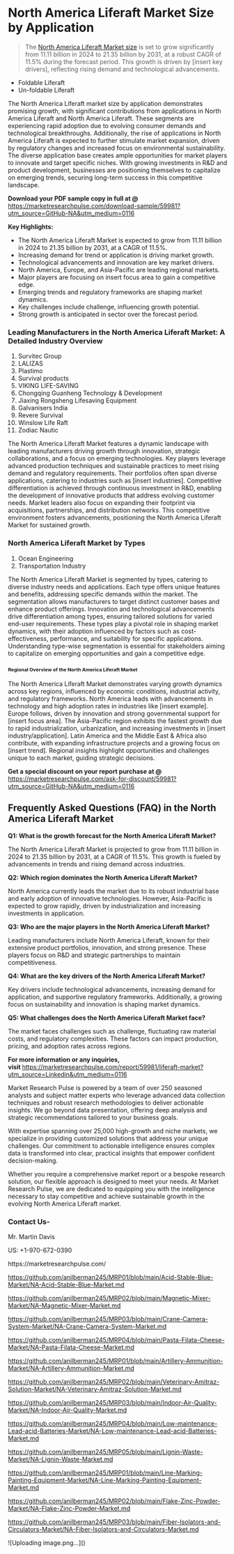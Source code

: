 <h1>North America Liferaft Market&nbsp;Size by Application</h1><blockquote><p>The <a href="https://marketresearchpulse.com/download-sample/59981?utm_source=GitHub-NA&amp;utm_medium=0116">North America Liferaft Market size</a> is set to grow significantly from 11.11 billion in 2024 to 21.35 billion by 2031, at a robust CAGR of 11.5% during the forecast period. This growth is driven by [insert key drivers], reflecting rising demand and technological advancements.</p></blockquote><ul><li>Foldable Liferaft<li> Un-foldable Liferaft</li></ul><p>The North America Liferaft market size by application demonstrates promising growth, with significant contributions from applications in North America Liferaft and North America Liferaft. These segments are experiencing rapid adoption due to evolving consumer demands and technological breakthroughs. Additionally, the rise of applications in North America Liferaft is expected to further stimulate market expansion, driven by regulatory changes and increased focus on environmental sustainability. The diverse application base creates ample opportunities for market players to innovate and target specific niches. With growing investments in R&D and product development, businesses are positioning themselves to capitalize on emerging trends, securing long-term success in this competitive landscape.</p><p><strong>Download your PDF sample copy in full at @ </strong><a href="https://marketresearchpulse.com/download-sample/59981?utm_source=GitHub-NA&amp;utm_medium=0116">https://marketresearchpulse.com/download-sample/59981?utm_source=GitHub-NA&amp;utm_medium=0116</a></p><p><strong>Key Highlights: </strong></p><ul><li>The North America Liferaft Market is expected to grow from 11.11 billion in 2024 to 21.35 billion by 2031, at a CAGR of 11.5%.</li><li>Increasing demand for trend or application is driving market growth.</li><li>Technological advancements and innovation are key market drivers.</li><li>North America, Europe, and Asia-Pacific are leading regional markets.</li><li>Major players are focusing on insert focus area to gain a competitive edge.</li><li>Emerging trends and regulatory frameworks are shaping market dynamics.</li><li>Key challenges include challenge, influencing growth potential.</li><li>Strong growth is anticipated in sector over the forecast period.</li></ul><h3>Leading Manufacturers in the North America Liferaft Market: A Detailed Industry Overview</h3><ol><li>Survitec Group</li><li>LALIZAS</li><li>Plastimo</li><li>Survival products</li><li>VIKING LIFE-SAVING</li><li>Chongqing Guanheng Technology & Development</li><li>Jiaxing Rongsheng Lifesaving Equipment</li><li>Galvanisers India</li><li>Revere Survival</li><li>Winslow Life Raft</li><li>Zodiac Nautic</li></ol><div class="flex max-w-full flex-col flex-grow"><div class="min-h-8 text-message flex w-full flex-col items-end gap-2 whitespace-normal break-words [.text-message+&amp;]:mt-5" dir="auto" data-message-author-role="assistant" data-message-id="fd8432e4-4910-450d-b182-61b7bfb0a01f" data-message-model-slug="gpt-4o"><div class="flex w-full flex-col gap-1 empty:hidden first:pt-[3px]"><div class="markdown prose w-full break-words dark:prose-invert light"><p>The North America Liferaft Market features a dynamic landscape with leading manufacturers driving growth through innovation, strategic collaborations, and a focus on emerging technologies. Key players leverage advanced production techniques and sustainable practices to meet rising demand and regulatory requirements. Their portfolios often span diverse applications, catering to industries such as [insert industries]. Competitive differentiation is achieved through continuous investment in R&amp;D, enabling the development of innovative products that address evolving customer needs. Market leaders also focus on expanding their footprint via acquisitions, partnerships, and distribution networks. This competitive environment fosters advancements, positioning the North America Liferaft Market for sustained growth.</p></div></div></div></div><h3>North America Liferaft Market by Types</h3><ol><li>Ocean Engineering<li> Transportation Industry</li></ol><div class="flex max-w-full flex-col flex-grow"><div class="min-h-8 text-message flex w-full flex-col items-end gap-2 whitespace-normal break-words [.text-message+&amp;]:mt-5" dir="auto" data-message-author-role="assistant" data-message-id="084470be-0bb7-4664-bddf-5156b4f41249" data-message-model-slug="gpt-4o-mini"><div class="flex w-full flex-col gap-1 empty:hidden first:pt-[3px]"><div class="markdown prose w-full break-words dark:prose-invert light"><p>The North America Liferaft Market is segmented by types, catering to diverse industry needs and applications. Each type offers unique features and benefits, addressing specific demands within the market. The segmentation allows manufacturers to target distinct customer bases and enhance product offerings. Innovation and technological advancements drive differentiation among types, ensuring tailored solutions for varied end-user requirements. These types play a pivotal role in shaping market dynamics, with their adoption influenced by factors such as cost-effectiveness, performance, and suitability for specific applications. Understanding type-wise segmentation is essential for stakeholders aiming to capitalize on emerging opportunities and gain a competitive edge.</p></div></div></div></div><h3><span style="font-size: 11px;">Regional Overview of the North America Liferaft Market</span></h3><div class="flex max-w-full flex-col flex-grow"><div class="min-h-8 text-message flex w-full flex-col items-end gap-2 whitespace-normal break-words [.text-message+&amp;]:mt-5" dir="auto" data-message-author-role="assistant" data-message-id="e9038762-ce64-4e30-91c9-9bd413514231" data-message-model-slug="gpt-4o-mini"><div class="flex w-full flex-col gap-1 empty:hidden first:pt-[3px]"><div class="markdown prose w-full break-words dark:prose-invert light"><p>The North America Liferaft Market demonstrates varying growth dynamics across key regions, influenced by economic conditions, industrial activity, and regulatory frameworks. North America leads with advancements in technology and high adoption rates in industries like [insert example]. Europe follows, driven by innovation and strong governmental support for [insert focus area]. The Asia-Pacific region exhibits the fastest growth due to rapid industrialization, urbanization, and increasing investments in [insert industry/application]. Latin America and the Middle East &amp; Africa also contribute, with expanding infrastructure projects and a growing focus on [insert trend]. Regional insights highlight opportunities and challenges unique to each market, guiding strategic decisions.</p></div></div></div></div><p><strong>Get a special discount on your report purchase at @ </strong><a href="https://marketresearchpulse.com/ask-for-discount/59981?utm_source=GitHub-NA&amp;utm_medium=0116">https://marketresearchpulse.com/ask-for-discount/59981?utm_source=GitHub-NA&amp;utm_medium=0116</a></p><h2>Frequently Asked Questions (FAQ) in the North America Liferaft Market</h2><p><strong>Q1: What is the growth forecast for the North America Liferaft Market?</strong></p><p>The North America Liferaft Market is projected to grow from 11.11 billion in 2024 to 21.35 billion by 2031, at a CAGR of 11.5%. This growth is fueled by advancements in trends and rising demand across industries.</p><p><strong>Q2: Which region dominates the North America Liferaft Market?</strong></p><p>North America currently leads the market due to its robust industrial base and early adoption of innovative technologies. However, Asia-Pacific is expected to grow rapidly, driven by industrialization and increasing investments in application.</p><p><strong>Q3: Who are the major players in the North America Liferaft Market?</strong></p><p>Leading manufacturers include North America Liferaft, known for their extensive product portfolios, innovation, and strong presence. These players focus on R&amp;D and strategic partnerships to maintain competitiveness.</p><p><strong>Q4: What are the key drivers of the North America Liferaft Market?</strong></p><p>Key drivers include technological advancements, increasing demand for application, and supportive regulatory frameworks. Additionally, a growing focus on sustainability and innovation is shaping market dynamics.</p><p><strong>Q5: What challenges does the North America Liferaft Market face?</strong></p><p>The market faces challenges such as challenge, fluctuating raw material costs, and regulatory complexities. These factors can impact production, pricing, and adoption rates across regions.</p><p><strong>For more information or any inquiries, visit&nbsp;</strong><a href="https://marketresearchpulse.com/report/59981/liferaft-market?utm_source=Linkedin&utm_medium=0116">https://marketresearchpulse.com/report/59981/liferaft-market?utm_source=Linkedin&utm_medium=0116</a></p><p>Market Research Pulse is powered by a team of over 250 seasoned analysts and subject matter experts who leverage advanced data collection techniques and robust research methodologies to deliver actionable insights. We go beyond data presentation, offering deep analysis and strategic recommendations tailored to your business goals.</p><p>With expertise spanning over 25,000 high-growth and niche markets, we specialize in providing customized solutions that address your unique challenges. Our commitment to actionable intelligence ensures complex data is transformed into clear, practical insights that empower confident decision-making.</p><p>Whether you require a comprehensive market report or a bespoke research solution, our flexible approach is designed to meet your needs. At Market Research Pulse, we are dedicated to equipping you with the intelligence necessary to stay competitive and achieve sustainable growth in the evolving North America Liferaft market.</p><h3><strong>Contact Us-</strong></h3><p>Mr. Martin Davis</p><p>US: +1-970-672-0390</p><p>https://marketresearchpulse.com/</p><p><a href="https://github.com/anilberman245/MRP01/blob/main/Acid-Stable-Blue-Market/NA-Acid-Stable-Blue-Market.md">https://github.com/anilberman245/MRP01/blob/main/Acid-Stable-Blue-Market/NA-Acid-Stable-Blue-Market.md</a></p><p><a href="https://github.com/anilberman245/MRP02/blob/main/Magnetic-Mixer-Market/NA-Magnetic-Mixer-Market.md">https://github.com/anilberman245/MRP02/blob/main/Magnetic-Mixer-Market/NA-Magnetic-Mixer-Market.md</a></p><p><a href="https://github.com/anilberman245/MRP03/blob/main/Crane-Camera-System-Market/NA-Crane-Camera-System-Market.md">https://github.com/anilberman245/MRP03/blob/main/Crane-Camera-System-Market/NA-Crane-Camera-System-Market.md</a></p><p><a href="https://github.com/anilberman245/MRP04/blob/main/Pasta-Filata-Cheese-Market/NA-Pasta-Filata-Cheese-Market.md">https://github.com/anilberman245/MRP04/blob/main/Pasta-Filata-Cheese-Market/NA-Pasta-Filata-Cheese-Market.md</a></p><p><a href="https://github.com/anilberman245/MRP01/blob/main/Artillery-Ammunition-Market/NA-Artillery-Ammunition-Market.md">https://github.com/anilberman245/MRP01/blob/main/Artillery-Ammunition-Market/NA-Artillery-Ammunition-Market.md</a></p><p><a href="https://github.com/anilberman245/MRP02/blob/main/Veterinary-Amitraz-Solution-Market/NA-Veterinary-Amitraz-Solution-Market.md">https://github.com/anilberman245/MRP02/blob/main/Veterinary-Amitraz-Solution-Market/NA-Veterinary-Amitraz-Solution-Market.md</a></p><p><a href="https://github.com/anilberman245/MRP03/blob/main/Indoor-Air-Quality-Market/NA-Indoor-Air-Quality-Market.md">https://github.com/anilberman245/MRP03/blob/main/Indoor-Air-Quality-Market/NA-Indoor-Air-Quality-Market.md</a></p><p><a href="https://github.com/anilberman245/MRP04/blob/main/Low-maintenance-Lead-acid-Batteries-Market/NA-Low-maintenance-Lead-acid-Batteries-Market.md">https://github.com/anilberman245/MRP04/blob/main/Low-maintenance-Lead-acid-Batteries-Market/NA-Low-maintenance-Lead-acid-Batteries-Market.md</a></p><p><a href="https://github.com/anilberman245/MRP05/blob/main/Lignin-Waste-Market/NA-Lignin-Waste-Market.md">https://github.com/anilberman245/MRP05/blob/main/Lignin-Waste-Market/NA-Lignin-Waste-Market.md</a></p><p><a href="https://github.com/anilberman245/MRP01/blob/main/Line-Marking-Painting-Equipment-Market/NA-Line-Marking-Painting-Equipment-Market.md">https://github.com/anilberman245/MRP01/blob/main/Line-Marking-Painting-Equipment-Market/NA-Line-Marking-Painting-Equipment-Market.md</a></p><p><a href="https://github.com/anilberman245/MRP02/blob/main/Flake-Zinc-Powder-Market/NA-Flake-Zinc-Powder-Market.md">https://github.com/anilberman245/MRP02/blob/main/Flake-Zinc-Powder-Market/NA-Flake-Zinc-Powder-Market.md</a></p><p><a href="https://github.com/anilberman245/MRP03/blob/main/Fiber-Isolators-and-Circulators-Market/NA-Fiber-Isolators-and-Circulators-Market.md">https://github.com/anilberman245/MRP03/blob/main/Fiber-Isolators-and-Circulators-Market/NA-Fiber-Isolators-and-Circulators-Market.md</a></p>
![Uploading image.png…]()
